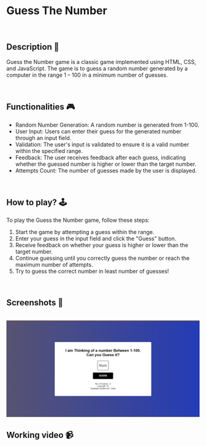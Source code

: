 # **Guess The Number** 

<br>

## **Description 📃**
Guess the Number game is a classic game implemented using HTML, CSS, and JavaScript. The game is to guess a random number generated by a computer in the range 1 – 100 in a minimum number of guesses. 

<br>

## **Functionalities 🎮**

- Random Number Generation: A random number is generated from 1-100.
- User Input: Users can enter their guess for the generated number through an input field.
- Validation: The user's input is validated to ensure it is a valid number within the specified range.
- Feedback: The user receives feedback after each guess, indicating whether the guessed number is higher or lower than the target number.
- Attempts Count: The number of guesses made by the user is displayed. 

<br>

## **How to play? 🕹️**
To play the Guess the Number game, follow these steps:

1. Start the game by attempting a guess within the range. 
2. Enter your guess in the input field and click the "Guess" button.
3. Receive feedback on whether your guess is higher or lower than the target number.
4. Continue guessing until you correctly guess the number or reach the maximum number of attempts.
5. Try to guess the correct number in least number of guesses!


<br>

## **Screenshots 📸**

<br>
<img src="./assets/images/Number_Guess.png">

<br>

## **Working video 📹**
